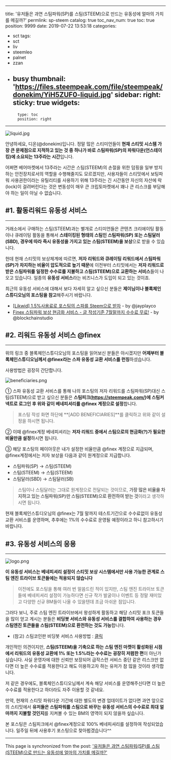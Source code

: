 
---
title: '유저들은 과연 스팀파워(SP)를 스팀(STEEM)으로 만드는 유동성에 얼마의 가치를 메길까?'
permlink: sp-steem
catalog: true
toc_nav_num: true
toc: true
position: 9999
date: 2019-07-22 13:53:18
categories:
- sct
tags:
- sct
- liv
- steemleo
- palnet
- zzan
- busy
thumbnail: 'https://files.steempeak.com/file/steempeak/donekim/YiH5ZUF0-liquid.jpg'
sidebar:
    right:
        sticky: true
widgets:
    -
        type: toc
        position: right
---


![liquid.jpg](https://files.steempeak.com/file/steempeak/donekim/YiH5ZUF0-liquid.jpg)

안녕하세요, 디온(@donekim)입니다. 정말 많은 스티미언들이 **현재 스티밋 시스템 가장 큰 문제점으로 지적하고 있는 것 중 하나가 바로 스팀파워(SP)의 파워다운(언스테이킹)에 소요되는 13주라는 시간**입니다. 

어쩌면 베어마켓에서 13주라는 시간은 스팀(STEEM)의 손절을 위한 덤핑을 일부 방지하는 안전장치로서의 역할을 수행해줄지도 모르겠지만, 사용자들이 스티밋에서 보팅파워 사용권한이라는 유틸리티를 사용하기 위해 13주라는 긴 시간동안 자신의 자산에 락(lock)이 걸려버린다는 것은 변동성이 매우 큰 크립토마켓에서 꽤나 큰 리스크를 부담해야 하는 일이 아닐 수 없습니다.

## #1. 활동리워드 유동성 서비스
---
거래소에서 구매하는 스팀(STEEM)과는 별개로 스티미언들은 콘텐츠 크리에이팅 활동이나 큐레이팅 활동을 통해서 **스테이킹된 형태의 스팀인 스팀파워(SP) 또는 스팀달러(SBD), 경우에 따라 즉시 유동성을 가지고 있는 스팀(STEEM)을 보상**으로 받을 수 있습니다.

헌데 현재 스티밋의 보상체계에 따르면, **저자 리워드와 큐레이팅 리워드에서 스팀파워(SP)가 차지하는 비율이 압도적으로 높기 때문**에 이전부터 스티밋에서는 **저자 리워드로 받은 스팀파워를 일정한 수수료를 지불하고 스팀(STEEM)으로 교환하는 서비스**들이 나오고 있습니다.
일종의 **유동성 서비스**라는 비즈니스가 도입이 되고 있는 것이죠.

최근의 유동성 서비스에 대해서 보다 자세히 알고 싶으신 분들은 **제이님이나 블록체인 스튜디오님의 포스팅을 참고**해주시기 바랍니다.

- [[Likwid] 1.5%사용료로 포스팅의 스파를 Steem으로 받자](https://www.steemcoinpan.com/sct/@jayplayco/likwid-1-5-steem) - by @jayplayco
- [Finex 스팀파워 보상 현금화 서비스 - 글 작성기준 7월말까지 수수료 무료!](https://www.steemcoinpan.com/finex/@blockchainstudio/finex-steem-power-liquify) - by @blockchainstudio


## #2. 리워드 유동성 서비스 @finex
---
위의 링크 중 블록체인스튜디오님의 포스팅을 읽어보신 분들은 아시겠지만 **어제부터 블록체인스튜디오님께서 @finex라는 스파 유동성 교환 서비스를 런칭**하셨습니다. 

사용방법은 굉장히 간단합니다.

![beneficiaries.png](https://files.steempeak.com/file/steempeak/donekim/9HUCbpOQ-beneficiaries.png)

① 스파 유동성 교환 서비스를 통해 나의 포스팅의 저자 리워드를 스팀파워(SP)대신 스팀(STEEM)으로 받고 싶으신 분들은 **스팀피크(https://steempeak.com/)에 스팀커넥트로 로그인 후 위와 같이 베네피셔리를 @finex 계정으로 설정**합니다. 

> 포스팅 작성 화면 하단에 **[ADD BENEFICIARIES]**를 클릭하고 위와 같이 설정을 하시면 됩니다.

② 이때 @finex계정 베네피셔리는 **저자 리워드 중에서 스팀으로의 현금화(?)가 필요한 비율만큼 설정**하시면 됩니다. 

③ 해당 포스팅의 페이아웃은 내가 설정한 비율만큼 @finex 계정으로 지급되며, @finex계정에서는 저자 보상을 다음과 같이 원계정으로 지급합니다.

- 스팀파워(SP) → 스팀(STEEM)
- 스팀(STEEM) → 스팀(STEEM)
- 스팀달러(SBD) → 스팀달러(SB)

> 스팀이나 스팀달러는 그대로 원계정으로 전달되는 것이므로, **가장 많은 비율을 차지하고 있는 스팀파워(SP)만 스팀(STEEM)으로 환전하여 받는 것**이라고 생각하시면 됩니다.

현재 블록체인스튜디오님의 @finex는 7월 말까지 테스트기간으로 수수료없이 유동성 교환 서비스를 운영하며, 추후에는 1%의 수수료로 운영될 예정이라고 하니 참고하시기 바랍니다.

## #3. 유동성 서비스의 응용
---
![logo.png](https://files.steempeak.com/file/steempeak/donekim/9WUr8ZP8-logo.png)

**이 유동성 서비스는 베네피셔리 설정이 스티밋 보상 시스템에서만 사용 가능한 관계로 스팀 엔진 트라이브 토큰들에는 적용되지 않습니다**

> 이전에도 포스팅을 통해 여러 번 말씀드린 적이 있지만, 스팀 엔진 트라이브 토큰들에 베네피셔리 설정이 가능하다면 신규 작가 발굴이나 이벤트 등 정말 재미있고 다양한 신규 BM들이 나올 수 있을텐데 조금 아쉬운 점입니다.

그러다 보니, 주로 스팀 엔진 트라이브에서 왕성하게 활동하고 해당 스티밋 포크 토큰들을 많이 얻고 계시는 분들은 **비딩봇 서비스와 유동성 서비스를 결합하여 사용하는 경우 스팀엔진 토큰들을 스팀(STEEM)으로 환전하는 것도 가능**합니다.

- (참고) 스팀코인판 비딩봇 서비스 사용방법 : [클릭](https://www.steemcoinpan.com/sct/@donekim/5rj6pr-sct)


개인적인 의견이지만, **스팀(STEEM)을 기축으로 하는 스팀 엔진 마켓이 활성화된 시점에서 리워드의 유동성 교환에 1% 또는 1.5%라는 수수료는 굉장히 저렴한 편**이 아닌가 싶습니다. 사실 운영자에 대한 신뢰만 보장되어 급작스런 서비스 중단 같은 리스크만 없다면 더 높은 수수료를 적용한다고 해도 이용하고자 하는 유저가 참 많을 것이라 생각합니다.

저 같은 경우에도, 블록체인스튜디오님께서 계속 해당 서비스를 운영해주신다면 더 높은 수수료를 적용한다고 하더라도 자주 이용할 것 같네요.

만약, 현재의 스티밋 파워다운 기간에 대한 별도의 변경 업데이트가 없다면 과연 앞으로의 스티밋에서 **유저들은 스팀파워를 스팀으로 바꾸는 유동성 서비스의 수수료로 최대 얼마까지 지불할 것인지**를 지켜볼 수 있는 BM의 영역이 되지 않을까 싶습니다. 

본 포스팅은 스팀피크에서 @finex계정으로 100% 베네피셔리를 설정하여 작성되었습니다. 일주일 뒤에 사용후기 포스팅으로 찾아뵙겠습니다^^ 

- - -

This page is synchronized from the post: ['유저들은 과연 스팀파워(SP)를 스팀(STEEM)으로 만드는 유동성에 얼마의 가치를 메길까?'](https://steemit.com/@donekim/sp-steem)
